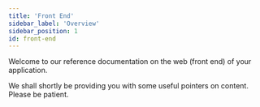 ```yaml
---
title: 'Front End'
sidebar_label: 'Overview'
sidebar_position: 1
id: front-end
---
```


Welcome to our reference documentation on the web (front end) of your application.

We shall shortly be providing you with some useful pointers on content. Please be patient.
